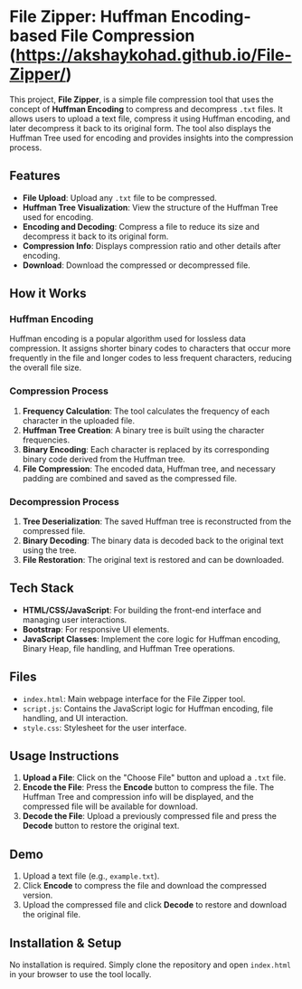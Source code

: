 # File Zipper: Huffman Encoding-based File Compression (https://akshaykohad.github.io/File-Zipper/)

This project, **File Zipper**, is a simple file compression tool that uses the concept of **Huffman Encoding** to compress and decompress `.txt` files. It allows users to upload a text file, compress it using Huffman encoding, and later decompress it back to its original form. The tool also displays the Huffman Tree used for encoding and provides insights into the compression process.

## Features
- **File Upload**: Upload any `.txt` file to be compressed.
- **Huffman Tree Visualization**: View the structure of the Huffman Tree used for encoding.
- **Encoding and Decoding**: Compress a file to reduce its size and decompress it back to its original form.
- **Compression Info**: Displays compression ratio and other details after encoding.
- **Download**: Download the compressed or decompressed file.

## How it Works

### Huffman Encoding
Huffman encoding is a popular algorithm used for lossless data compression. It assigns shorter binary codes to characters that occur more frequently in the file and longer codes to less frequent characters, reducing the overall file size.

### Compression Process
1. **Frequency Calculation**: The tool calculates the frequency of each character in the uploaded file.
2. **Huffman Tree Creation**: A binary tree is built using the character frequencies.
3. **Binary Encoding**: Each character is replaced by its corresponding binary code derived from the Huffman tree.
4. **File Compression**: The encoded data, Huffman tree, and necessary padding are combined and saved as the compressed file.

### Decompression Process
1. **Tree Deserialization**: The saved Huffman tree is reconstructed from the compressed file.
2. **Binary Decoding**: The binary data is decoded back to the original text using the tree.
3. **File Restoration**: The original text is restored and can be downloaded.

## Tech Stack
- **HTML/CSS/JavaScript**: For building the front-end interface and managing user interactions.
- **Bootstrap**: For responsive UI elements.
- **JavaScript Classes**: Implement the core logic for Huffman encoding, Binary Heap, file handling, and Huffman Tree operations.

## Files
- `index.html`: Main webpage interface for the File Zipper tool.
- `script.js`: Contains the JavaScript logic for Huffman encoding, file handling, and UI interaction.
- `style.css`: Stylesheet for the user interface.
  
## Usage Instructions
1. **Upload a File**: Click on the "Choose File" button and upload a `.txt` file.
2. **Encode the File**: Press the **Encode** button to compress the file. The Huffman Tree and compression info will be displayed, and the compressed file will be available for download.
3. **Decode the File**: Upload a previously compressed file and press the **Decode** button to restore the original text.

## Demo
1. Upload a text file (e.g., `example.txt`).
2. Click **Encode** to compress the file and download the compressed version.
3. Upload the compressed file and click **Decode** to restore and download the original file.

## Installation & Setup
No installation is required. Simply clone the repository and open `index.html` in your browser to use the tool locally.

